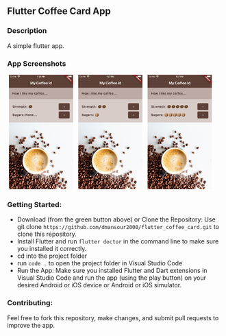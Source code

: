 ## Flutter Coffee Card App
 
 ### Description

A simple flutter app.

### App Screenshots
<p>
   <img src="https://github.com/dmansour2000/flutter_coffee_card/blob/main/screenshots/Simulator%20Screenshot%20-%20iPhone%20SE%20(3rd%20generation)%20-%202024-10-25%20at%2013.26.52.png", width="150" hspace="4"/>
   <img src="https://github.com/dmansour2000/flutter_coffee_card/blob/main/screenshots/Simulator%20Screenshot%20-%20iPhone%20SE%20(3rd%20generation)%20-%202024-10-25%20at%2013.27.00.png", width="150" hspace="4"/>
   <img src="https://github.com/dmansour2000/flutter_coffee_card/blob/main/screenshots/Simulator%20Screenshot%20-%20iPhone%20SE%20(3rd%20generation)%20-%202024-10-25%20at%2013.27.14.png", width="150" hspace="4"/>

</p>


### Getting Started:

- Download (from the green button above) or Clone the Repository: Use git clone ``` https://github.com/dmansour2000/flutter_coffee_card.git ``` to clone this repository.
- Install Flutter and run ``` flutter doctor ``` in the command line to make sure you installed it correctly.
- cd into the project folder
- run ``` code . ``` to open the project folder in Visual Studio Code 
- Run the App: Make sure you installed Flutter and Dart extensions in Visual Studio Code and run the app (using the play button) on your desired Android or iOS device or Android or iOS simulator.


### Contributing:
Feel free to fork this repository, make changes, and submit pull requests to improve the app. 


